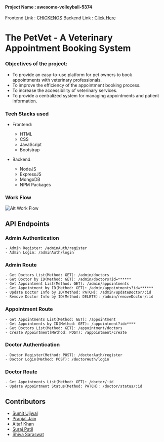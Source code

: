 #### Project Name : awesome-volleyball-5374
Frontend Link : [CHICKENOS](https://project-chickenos-chikfill-nxm101-275.netlify.app/)
Backend Link : [Click Here](https://vast-gold-chinchilla-gown.cyclic.app)
# The PetVet - A Veterinary Appointment Booking System

### Objectives of the project:

- To provide an easy-to-use platform for pet owners to book appointments with veterinary professionals.
- To improve the efficiency of the appointment booking process.
- To increase the accessibility of veterinary services.
- To provide a centralized system for managing appointments and patient information.

### Tech Stacks used

- Frontend: 
    - HTML
    - CSS
    - JavaScript
    - Bootstrap

- Backend:  
    - NodeJS
    - ExpressJS
    - MongoDB
    - NPM Packages

### Work Flow

![Alt Work Flow](./frontend/assets/readme/thePetVet.png)

## API Endpoints

### Admin Authentication
    - Admin Register: /adminAuth/register
    - Admin Login: /adminAuth/login

### Admin Route
    - Get Doctors List(Method: GET): /admin/doctors
    - Get Doctor by ID(Method: GET): /admin/doctors?id=******
    - Get Appointment List(Method: GET): /admin/appointments
    - Get Appointment by ID(Method: GET): /admin/appointments?id=******
    - Update Doctor Info by ID(Method: PATCH): /admin/updateDoctor/:id
    - Remove Doctor Info by ID(Method: DELETE): /admin/removeDoctor/:id

### Appointment Route
    - Get Appointments List(Method: GET): /appointment
    - Get Appointments by ID(Method: GET): /appointment?id=****
    - Get Doctors List(Method: GET): /appointment/doctors
    - Create Appointment(Method: POST): /appointment/create

### Doctor Authentication
    - Doctor Register(Method: POST): /doctorAuth/register
    - Doctor Login(Method: POST): /doctorAuth/login

### Doctor Route
    - Get Appointments List(Method: GET): /doctor/:id
    - Update Appointment Status(Method: PATCH): /doctor/status/:id

## Contributors
- [Sumit Ujjwal](https://github.com/SumitUjjwal)
- [Pranjal Jain](https://github.com/pranjaljain275)
- [Altaf Khan](https://github.com/eraltafs)
- [Suraj Patil](https://github.com/srjizhere)    
- [Shiva Saraswat](https://github.com/shivam5665)   
